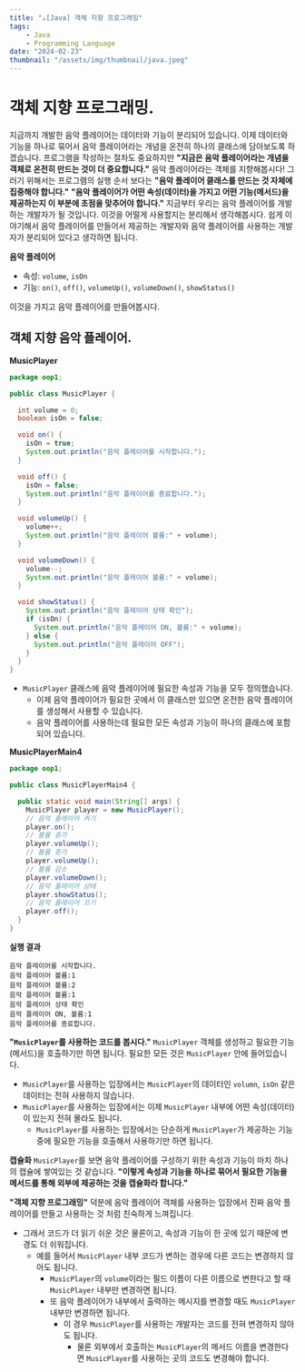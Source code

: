 ```yaml
---
title: "☕️[Java] 객체 지향 프로그래밍"
tags:
    - Java
    - Programming Language
date: "2024-02-23"
thumbnail: "/assets/img/thumbnail/java.jpeg"
---
```


# 객체 지향 프로그래밍.
지금까지 개발한 음악 플레이어는 데이터와 기능이 분리되어 있습니다.
이제 데이터와 기능을 하나로 묶어서 음악 플레이어라는 개념을 온전히 하나의 클래스에 담아보도록 하겠습니다.
프로그램을 작성하는 절차도 중요하지만 **"지금은 음악 플레이어라는 개념을 객체로 온전히 만드는 것이 더 중요합니다."**
음악 플레이어라는 객체를 지향해봅시다!
그러기 위해서는 프로그램의 실행 순서 보다는 **"음악 플레이어 클래스를 만드는 것 자체에 집중해야 합니다."**
**"음악 플레이어가 어떤 속성(데이터)을 가지고 어떤 기능(메서드)을 제공하는지 이 부분에 초점을 맞추어야 합니다."**
지금부터 우리는 음악 플레이어를 개발하는 개발자가 될 것입니다.
이것을 어떨게 사용할지는 분리해서 생각해봅시다.
쉽게 이야기해서 음악 플레이어를 만들어서 제공하는 개발자와 음악 플레이어를 사용하는 개발자가 분리되어 있다고 생각하면 됩니다.

**음악 플레이어**
* 속성: `volume`, `isOn`
* 기능: `on()`, `off()`, `volumeUp()`, `volumeDown()`, `showStatus()`

이것을 가지고 음악 플레이어를 만들어봅시다.

## 객체 지향 음악 플레이어.

**MusicPlayer**

```java
package oop1;

public class MusicPlayer {

  int volume = 0;
  boolean isOn = false;

  void on() {
    isOn = true;
    System.out.println("음악 플레이어를 시작합니다.");
  }

  void off() {
    isOn = false;
    System.out.println("음악 플레이어를 종료합니다.");
  }

  void volumeUp() {
    volume++;
    System.out.println("음악 플레이어 볼륨:" + volume);
  }

  void volumeDown() {
    volume--;
    System.out.println("음악 플레이어 볼륨:" + volume);
  }

  void showStatus() {
    System.out.println("음악 플레이어 상태 확인");
    if (isOn) {
      System.out.println("음악 플레이어 ON, 볼륨:" + volume);
    } else {
      System.out.println("음악 플레이어 OFF");
    }
  }
}
```

* `MusicPlayer` 클래스에 음악 플레이어에 필요한 속성과 기능을 모두 정의했습니다.
    * 이제 음악 플레이어가 필요한 곳에서 이 클래스만 있으면 온전한 음악 플레이어를 생성해서 사용할 수 있습니다.
    * 음악 플레이어를 사용하는데 필요한 모든 속성과 기능이 하나의 클래스에 포함되어 있습니다.

**MusicPlayerMain4**
```java
package oop1;

public class MusicPlayerMain4 {

  public static void main(String[] args) {
    MusicPlayer player = new MusicPlayer();
    // 음악 플레이어 켜기
    player.on();
    // 볼륨 증가
    player.volumeUp();
    // 볼륨 증가
    player.volumeUp();
    // 볼륨 감소
    player.volumeDown();
    // 음악 플레이어 상태
    player.showStatus();
    // 음악 플레이어 끄기
    player.off();
  }
}
```

**실행 결과**
```
음악 플레이어를 시작합니다.
음악 플레이어 볼륨:1
음악 플레이어 볼륨:2
음악 플레이어 볼륨:1
음악 플레이어 상태 확인
음악 플레이어 ON, 볼륨:1
음악 플레이어를 종료합니다.
```

**"`MusicPlayer`를 사용하는 코드를 봅시다."**
`MusicPlayer` 객체를 생성하고 필요한 기능(메서드)을 호출하기만 하면 됩니다. 
필요한 모든 것은 `MusicPlayer` 안에 들어있습니다.

* `MusicPlayer`를 사용하는 입장에서는 `MusicPlayer`의 데이터인 `volumn`, `isOn` 같은 데이터는 전혀 사용하지 않습니다.
* `MusicPlayer`를 사용하는 입장에서는 이제 `MusicPlayer` 내부에 어떤 속성(데이터)이 있는지 전혀 몰라도 됩니다.
    * `MusicPlayer`를 사용하는 입장에서는 단순하게 `MusicPlayer`가 제공하는 기능 중에 필요한 기능을 호출해서 사용하기만 하면 됩니다.

**캡슐화**
`MusicPlayer`를 보면 음악 플레이어를 구성하기 위한 속성과 기능이 마치 하나의 캡슐에 쌓여있는 것 같습니다.
**"이렇게 속성과 기능을 하나로 묶어서 필요한 기능을 메서드를 통해 외부에 제공하는 것을 캡슐화라 합니다."**

**"객체 지향 프로그래밍"** 덕분에 음악 플레이어 객체를 사용하는 입장에서 진짜 음악 플레이어를 만들고 사용하는 것 처럼 친숙하게 느껴집니다.
* 그래서 코드가 더 읽기 쉬운 것은 물론이고, 속성과 기능이 한 곳에 있기 때문에 변경도 더 쉬워집니다.
    * 예를 들어서 `MusicPlayer` 내부 코드가 변하는 경우에 다른 코드는 변경하지 않아도 됩니다.
        * `MusicPlayer`의 `volume`이라는 필드 이름이 다른 이름으로 변한다고 할 때 `MusicPlayer` 내부만 변경하면 됩니다.
        * 또 음악 플레이어가 내부에서 출력하는 메시지를 변경할 때도 `MusicPlayer` 내부만 변경하면 됩니다.
            * 이 경우 `MusicPlayer`를 사용하는 개발자는 코드를 전혀 변경하지 않아도 됩니다.
                * 물론 외부에서 호출하는 `MusicPlayer`의 메서드 이름을 변경한다면 `MusicPlayer`를 사용하는 곳의 코드도 변경해야 합니다.
